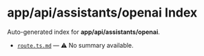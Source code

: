# app/api/assistants/openai Index

Auto-generated index for **app/api/assistants/openai**.

- [`route.ts.md`](./route.ts.md) — ⚠️ No summary available.
